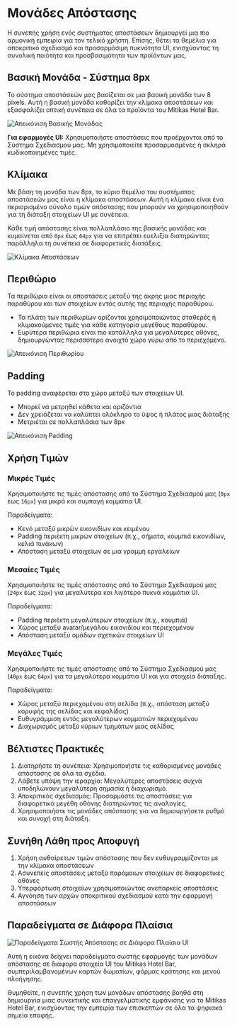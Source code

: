 # Μονάδες Απόστασης

Η συνεπής χρήση ενός συστήματος αποστάσεων δημιουργεί μια πιο αρμονική εμπειρία για τον τελικό χρήστη. Επίσης, θέτει τα θεμέλια για αποκριτικό σχεδιασμό και προσαρμόσιμη πυκνότητα UI, ενισχύοντας τη συνολική ποιότητα και προσβασιμότητα των προϊόντων μας.

## Βασική Μονάδα - Σύστημα 8px

Το σύστημα αποστάσεών μας βασίζεται σε μια βασική μονάδα των 8 pixels. Αυτή η βασική μονάδα καθορίζει την κλίμακα αποστάσεων και εξασφαλίζει οπτική συνέπεια σε όλα τα προϊόντα του Mitikas Hotel Bar.

![Απεικόνιση Βασικής Μονάδας](διαδρομή/προς/απεικόνιση-βασικής-μονάδας.jpg)

**Για εφαρμογές UI:** Χρησιμοποιήστε αποστάσεις που προέρχονται από το Σύστημα Σχεδιασμού μας. Μη χρησιμοποιείτε προσαρμοσμένες ή σκληρά κωδικοποιημένες τιμές.

## Κλίμακα

Με βάση τη μονάδα των 8px, το κύριο θεμέλιο του συστήματος αποστάσεών μας είναι η κλίμακα αποστάσεων. Αυτή η κλίμακα είναι ένα περιορισμένο σύνολο τιμών απόστασης που μπορούν να χρησιμοποιηθούν για τη διάταξη στοιχείων UI με συνέπεια.

Κάθε τιμή απόστασης είναι πολλαπλάσιο της βασικής μονάδας και κυμαίνεται από `0px` έως `64px` για να επιτρέπει ευελιξία διατηρώντας παράλληλα τη συνέπεια σε διαφορετικές διατάξεις.

![Κλίμακα Αποστάσεων](διαδρομή/προς/απεικόνιση-κλίμακας-αποστάσεων.jpg)

## Περιθώριο

Τα περιθώρια είναι οι αποστάσεις μεταξύ της άκρης μιας περιοχής παραθύρου και των στοιχείων εντός αυτής της περιοχής παραθύρου.

- Τα πλάτη των περιθωρίων ορίζονται χρησιμοποιώντας σταθερές ή κλιμακούμενες τιμές για κάθε κατηγορία μεγέθους παραθύρου.
- Ευρύτερα περιθώρια είναι πιο κατάλληλα για μεγαλύτερες οθόνες, δημιουργώντας περισσότερο ανοιχτό χώρο γύρω από το περιεχόμενο.

![Απεικόνιση Περιθωρίου](διαδρομή/προς/απεικόνιση-περιθωρίου.jpg)

## Padding

Το padding αναφέρεται στο χώρο μεταξύ των στοιχείων UI.

- Μπορεί να μετρηθεί κάθετα και οριζόντια
- Δεν χρειάζεται να καλύπτει ολόκληρο το ύψος ή πλάτος μιας διάταξης
- Μετριέται σε πολλαπλάσια των 8px

![Απεικόνιση Padding](διαδρομή/προς/απεικόνιση-padding.jpg)

## Χρήση Τιμών

### Μικρές Τιμές

Χρησιμοποιήστε τις τιμές απόστασης από το Σύστημα Σχεδιασμού μας (`0px` έως `16px`) για μικρά και συμπαγή κομμάτια UI.

Παραδείγματα:
- Κενό μεταξύ μικρών εικονιδίων και κειμένου
- Padding περιέκτη μικρών στοιχείων (π.χ., σήματα, κουμπιά εικονιδίων, κελιά πινάκων)
- Απόσταση μεταξύ στοιχείων σε μια γραμμή εργαλείων

### Μεσαίες Τιμές

Χρησιμοποιήστε τις τιμές απόστασης από το Σύστημα Σχεδιασμού μας (`24px` έως `32px`) για μεγαλύτερα και λιγότερο πυκνά κομμάτια UI.

Παραδείγματα:
- Padding περιέκτη μεγαλύτερων στοιχείων (π.χ., κουμπιά)
- Χώρος μεταξύ avatar/μεγάλου εικονιδίου και περιεχομένου
- Απόσταση μεταξύ ομάδων σχετικών στοιχείων UI

### Μεγάλες Τιμές

Χρησιμοποιήστε τις τιμές απόστασης από το Σύστημα Σχεδιασμού μας (`40px` έως `64px`) για τα μεγαλύτερα κομμάτια UI και για στοιχεία διάταξης.

Παραδείγματα:
- Χώρος μεταξύ περιεχομένου στη σελίδα (π.χ., απόσταση μεταξύ κορυφής της σελίδας και κεφαλίδας)
- Ευθυγράμμιση εντός μεγαλύτερων κομματιών περιεχομένου
- Διαχωρισμός μεταξύ κύριων τμημάτων μιας σελίδας

## Βέλτιστες Πρακτικές

1. Διατηρήστε τη συνέπεια: Χρησιμοποιήστε τις καθορισμένες μονάδες απόστασης σε όλα τα σχέδια.
2. Λάβετε υπόψη την ιεραρχία: Μεγαλύτερες αποστάσεις συχνά υποδηλώνουν μεγαλύτερη σημασία ή διαχωρισμό.
3. Αποκριτικός σχεδιασμός: Προσαρμόστε τις αποστάσεις για διαφορετικά μεγέθη οθόνης διατηρώντας τις αναλογίες.
4. Χρησιμοποιήστε τις μονάδες απόστασης για να δημιουργήσετε ρυθμό και συνοχή στη διάταξη.

## Συνήθη Λάθη προς Αποφυγή

1. Χρήση αυθαίρετων τιμών απόστασης που δεν ευθυγραμμίζονται με την κλίμακα αποστάσεων
2. Ασυνεπείς αποστάσεις μεταξύ παρόμοιων στοιχείων σε διαφορετικές οθόνες
3. Υπερφόρτωση στοιχείων χρησιμοποιώντας ανεπαρκείς αποστάσεις
4. Αγνόηση των αρχών αποκριτικού σχεδιασμού κατά την εφαρμογή αποστάσεων

## Παραδείγματα σε Διάφορα Πλαίσια

![Παραδείγματα Σωστής Απόστασης σε Διάφορα Πλαίσια UI](διαδρομή/προς/παραδείγματα-απόστασης-ui.jpg)

Αυτή η εικόνα δείχνει παραδείγματα σωστής εφαρμογής των μονάδων απόστασης σε διάφορα στοιχεία UI του Mitikas Hotel Bar, συμπεριλαμβανομένων καρτών δωματίων, φόρμας κράτησης και μενού πλοήγησης.

Θυμηθείτε, η συνεπής χρήση των μονάδων απόστασης βοηθά στη δημιουργία μιας συνεκτικής και επαγγελματικής εμφάνισης για το Mitikas Hotel Bar, ενισχύοντας την εμπειρία των επισκεπτών σε όλα τα ψηφιακά σημεία επαφής.
